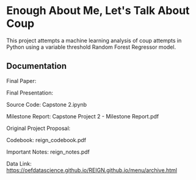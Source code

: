 # Enough About Me, Let's Talk About Coup
This project attempts a machine learning analysis of coup attempts in Python using a variable threshold Random Forest Regressor model.

## Documentation

Final Paper:

Final Presentation:

Source Code: Capstone 2.ipynb

Milestone Report: Capstone Project 2 - Milestone Report.pdf

Original Project Proposal:

Codebook: reign_codebook.pdf

Important Notes: reign_notes.pdf

Data Link: https://oefdatascience.github.io/REIGN.github.io/menu/archive.html
